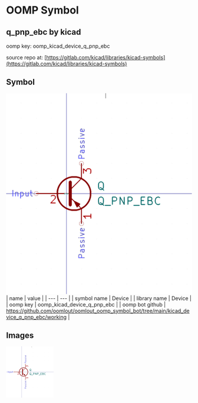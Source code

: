 # OOMP Symbol  
## q_pnp_ebc  by kicad  
  
oomp key: oomp_kicad_device_q_pnp_ebc  
  
source repo at: [https://gitlab.com/kicad/libraries/kicad-symbols](https://gitlab.com/kicad/libraries/kicad-symbols)  
## Symbol  
  
[![working.png](working_600.png)](working.png)  
| name | value | 
| --- | --- | 
| symbol name | Device | 
| library name | Device | 
| oomp key | oomp_kicad_device_q_pnp_ebc | 
| oomp bot github | https://github.com/oomlout/oomlout_oomp_symbol_bot/tree/main/kicad_device_q_pnp_ebc/working | 
## Images  
  
[![working.png](working_140.png)](working.png)  

